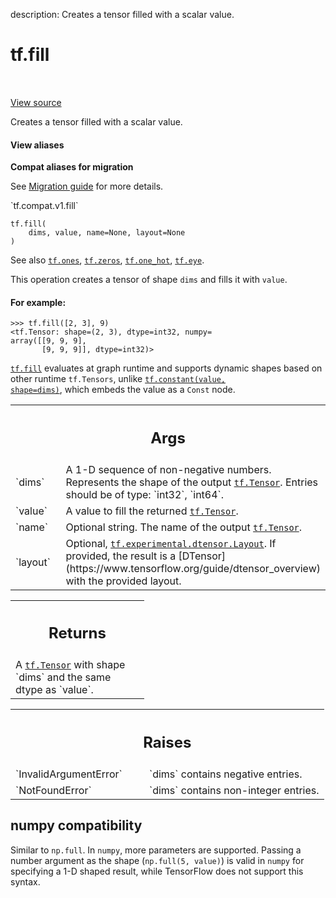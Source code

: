 description: Creates a tensor filled with a scalar value.

<div itemscope itemtype="http://developers.google.com/ReferenceObject">
<meta itemprop="name" content="tf.fill" />
<meta itemprop="path" content="Stable" />
</div>

# tf.fill

<!-- Insert buttons and diff -->

<table class="tfo-notebook-buttons tfo-api nocontent" align="left">

</table>

<a target="_blank" class="external" href="/code/stable/tensorflow/python/ops/array_ops.py">View source</a>



Creates a tensor filled with a scalar value.


<section class="expandable">
  <h4 class="showalways">View aliases</h4>
  <p>
<b>Compat aliases for migration</b>
<p>See
<a href="https://www.tensorflow.org/guide/migrate">Migration guide</a> for
more details.</p>
<p>`tf.compat.v1.fill`</p>
</p>
</section>

<pre class="devsite-click-to-copy prettyprint lang-py tfo-signature-link">
<code>tf.fill(
    dims, value, name=None, layout=None
)
</code></pre>



<!-- Placeholder for "Used in" -->

See also <a href="../tf/ones.md"><code>tf.ones</code></a>, <a href="../tf/zeros.md"><code>tf.zeros</code></a>, <a href="../tf/one_hot.md"><code>tf.one_hot</code></a>, <a href="../tf/eye.md"><code>tf.eye</code></a>.

This operation creates a tensor of shape `dims` and fills it with `value`.

#### For example:



```
>>> tf.fill([2, 3], 9)
<tf.Tensor: shape=(2, 3), dtype=int32, numpy=
array([[9, 9, 9],
       [9, 9, 9]], dtype=int32)>
```

<a href="../tf/fill.md"><code>tf.fill</code></a> evaluates at graph runtime and supports dynamic shapes based on
other runtime `tf.Tensors`, unlike <a href="../tf/constant.md"><code>tf.constant(value, shape=dims)</code></a>, which
embeds the value as a `Const` node.

<!-- Tabular view -->
 <table class="responsive fixed orange">
<colgroup><col width="214px"><col></colgroup>
<tr><th colspan="2"><h2 class="add-link">Args</h2></th></tr>

<tr>
<td>
`dims`<a id="dims"></a>
</td>
<td>
A 1-D sequence of non-negative numbers. Represents the shape of the
output <a href="../tf/Tensor.md"><code>tf.Tensor</code></a>. Entries should be of type: `int32`, `int64`.
</td>
</tr><tr>
<td>
`value`<a id="value"></a>
</td>
<td>
A value to fill the returned <a href="../tf/Tensor.md"><code>tf.Tensor</code></a>.
</td>
</tr><tr>
<td>
`name`<a id="name"></a>
</td>
<td>
Optional string. The name of the output <a href="../tf/Tensor.md"><code>tf.Tensor</code></a>.
</td>
</tr><tr>
<td>
`layout`<a id="layout"></a>
</td>
<td>
Optional, <a href="../tf/experimental/dtensor/Layout.md"><code>tf.experimental.dtensor.Layout</code></a>. If provided, the result
is a [DTensor](https://www.tensorflow.org/guide/dtensor_overview) with the
provided layout.
</td>
</tr>
</table>



<!-- Tabular view -->
 <table class="responsive fixed orange">
<colgroup><col width="214px"><col></colgroup>
<tr><th colspan="2"><h2 class="add-link">Returns</h2></th></tr>
<tr class="alt">
<td colspan="2">
A <a href="../tf/Tensor.md"><code>tf.Tensor</code></a> with shape `dims` and the same dtype as `value`.
</td>
</tr>

</table>



<!-- Tabular view -->
 <table class="responsive fixed orange">
<colgroup><col width="214px"><col></colgroup>
<tr><th colspan="2"><h2 class="add-link">Raises</h2></th></tr>

<tr>
<td>
`InvalidArgumentError`<a id="InvalidArgumentError"></a>
</td>
<td>
`dims` contains negative entries.
</td>
</tr><tr>
<td>
`NotFoundError`<a id="NotFoundError"></a>
</td>
<td>
`dims` contains non-integer entries.
</td>
</tr>
</table>




 <section><devsite-expandable expanded>
 <h2 class="showalways">numpy compatibility</h2>

Similar to `np.full`. In `numpy`, more parameters are supported. Passing a
number argument as the shape (`np.full(5, value)`) is valid in `numpy` for
specifying a 1-D shaped result, while TensorFlow does not support this syntax.

 </devsite-expandable></section>

